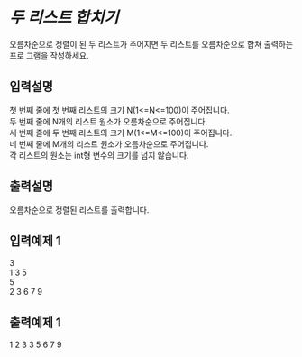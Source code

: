 # *두 리스트 합치기*
오름차순으로 정렬이 된 두 리스트가 주어지면 두 리스트를 오름차순으로 합쳐 출력하는 프로
그램을 작성하세요.  
## 입력설명
첫 번째 줄에 첫 번째 리스트의 크기 N(1<=N<=100)이 주어집니다.  
두 번째 줄에 N개의 리스트 원소가 오름차순으로 주어집니다.  
세 번째 줄에 두 번째 리스트의 크기 M(1<=M<=100)이 주어집니다.  
네 번째 줄에 M개의 리스트 원소가 오름차순으로 주어집니다.   
각 리스트의 원소는 int형 변수의 크기를 넘지 않습니다.  
## 출력설명
오름차순으로 정렬된 리스트를 출력합니다.
## 입력예제 1 
3  
1 3 5  
5  
2 3 6 7 9  
## 출력예제 1  
1 2 3 3 5 6 7 9